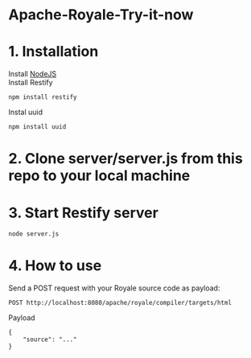 # Apache-Royale-Try-it-now

# 1. Installation

Install [NodeJS](https://nodejs.org/en/)  
Install Restify

    npm install restify
    
Instal uuid

    npm install uuid

# 2. Clone server/server.js from this repo to your local machine

# 3. Start Restify server

    node server.js

# 4. How to use

Send a POST request with your Royale source code as payload:

    POST http://localhost:8080/apache/royale/compiler/targets/html
    
Payload

    {
        "source": "..." 
    }
